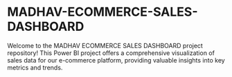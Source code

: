 # MADHAV-ECOMMERCE-SALES-DASHBOARD
Welcome to the MADHAV ECOMMERCE SALES DASHBOARD project repository! This Power BI project offers a comprehensive visualization of sales data for our e-commerce platform, providing valuable insights into key metrics and trends.
